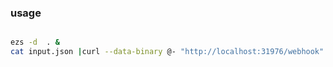 ### usage

```bash

ezs -d  . &
cat input.json |curl --data-binary @- "http://localhost:31976/webhook"|jq .

 ```

